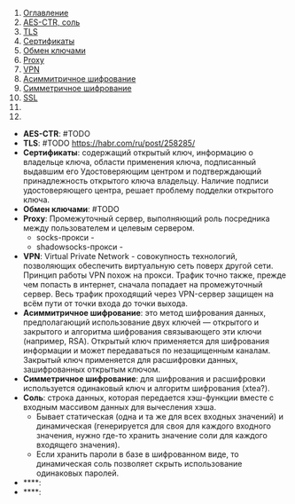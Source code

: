 1. [Оглавление](README.md)
1. [AES-CTR, соль](#1)
1. [TLS](#2)
1. [Сертификаты](#3)
1. [Обмен ключами](#4)
1. [Proxy](#5)
1. [VPN](#6)
1. [Асиммитричное шифрование](#7)
1. [Симметричное шифрование](#8)
1. [SSL](#9)
1. [](#10)
1. [](#11)

* **AES-CTR**: <a name="1"></a> #TODO
* **TLS**: <a name="2"></a> #TODO https://habr.com/ru/post/258285/
* **Сертификаты**: <a name="3"></a> содержащий открытый ключ, информацию о владельце ключа, области применения ключа, подписанный выдавшим его Удостоверяющим центром и подтверждающий принадлежность открытого ключа владельцу. Наличие подписи удостоверяющего центра, решает проблему подделки открытого ключа.
* **Обмен ключами**: <a name="4"></a> #TODO
* **Proxy**: <a name="5"></a> Промежуточный сервер, выполняющий роль посредника между пользователем и целевым сервером.
    * socks-прокси -
    * shadowsocks-прокси -
* **VPN**: <a name="6"></a> Virtual Private Network - совокупность технологий, позволяющих обеспечить виртуальную сеть поверх другой сети. Принцип работы VPN похож на прокси. Трафик точно также, прежде чем попасть в интернет, сначала попадает на промежуточный сервер. Весь трафик проходящий через VPN-сервер защищен на всём пути от точки входа до точки выхода. 
* **Асиммитричное шифрование**: <a name="7"></a> это метод шифрования данных, предполагающий использование двух ключей — открытого и закрытого и алгоритма шифрования связывающего эти ключи (например, RSA). Открытый ключ применяется для шифрования информации и может передаваться по незащищенным каналам. Закрытый ключ применяется для расшифровки данных, зашифрованных открытым ключом.
* **Симметричное шифрование**: <a name="8"></a> для шифрования и расшифровки используется одинаковый ключ и алгоритм шифрования (xtea?). 
* **Соль**: <a name="9"></a> строка данных, которая передается хэш-функции вместе с входным массивом данных для вычесления хэша. 
    * Бывает статическая (одна и та же для всех входных значений) и динамическая (генерируется для своя для каждого входного значения, нужно где-то хранить значение соли для каждого входящего значения).
    * Если хранить пароли в базе в шифрованном виде, то динамическая соль позволяет скрыть использование одинаковых паролей. 
* ****: <a name="10"></a>
* ****: <a name="11"></a>